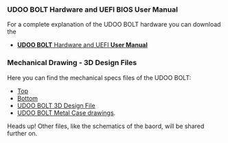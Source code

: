 ### UDOO BOLT Hardware and UEFI BIOS User Manual

For a complete explanation of the UDOO BOLT hardware you can download the  
* [**UDOO BOLT** Hardware and UEFI **User Manual**](http://download.udoo.org/files/UDOO_BOLT/Doc/UDOO_BOLT_MANUAL.pdf)

### Mechanical Drawing - 3D Design Files

Here you can find the mechanical specs files of the UDOO BOLT:

* [Top](http://download.udoo.org/files/UDOO_BOLT/schematics/UDOO_BOLT_TOP_P0C40B10_.pdf)
* [Bottom](http://download.udoo.org/files/UDOO_BOLT/schematics/UDOO_BOLT_BOT_P0C40B20.pdf)
* [UDOO BOLT 3D Design File](http://download.udoo.org/files/UDOO_BOLT/mechanical_specs/UDOO_BOLT_3D_design_RC1.zip)
* [UDOO BOLT Metal Case drawings](http://download.udoo.org/files/UDOO_BOLT/mechanical_specs/UDOO_BOLT_metal_case_drawings.pdf).


<span class="label label-warning">Heads up!</span> Other files, like the schematics of the baord, will be shared further on.
